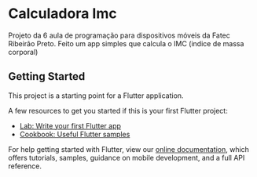 # Calculadora Imc

Projeto da 6 aula de programação para dispositivos móveis da Fatec Ribeirão Preto.
Feito um app simples que calcula o IMC (indice de massa corporal)

## Getting Started

This project is a starting point for a Flutter application.

A few resources to get you started if this is your first Flutter project:

- [Lab: Write your first Flutter app](https://flutter.dev/docs/get-started/codelab)
- [Cookbook: Useful Flutter samples](https://flutter.dev/docs/cookbook)

For help getting started with Flutter, view our
[online documentation](https://flutter.dev/docs), which offers tutorials,
samples, guidance on mobile development, and a full API reference.
